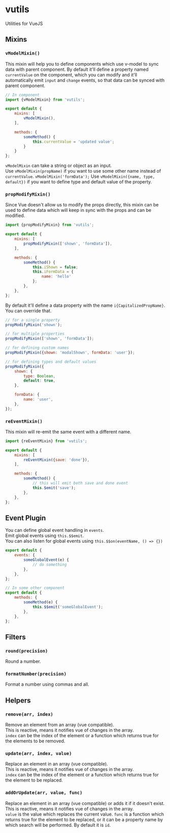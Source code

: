# vutils
Utilities for VueJS

## Mixins
### `vModelMixin()`
This mixin will help you to define components which use v-model to sync data with parent component. By default it'll define a property named `currentValue` on the component, which you can modify and it'll automatically emit `input` and `change` events, so that data can be synced with parent component.

```js
// In component
import {vModelMixin} from 'vutils';

export default {
	mixins: [
		vModelMixin(),
	],

	methods: {
		someMethod() {
			this.currentValue = 'updated value';
		}
	}
};
```

`vModelMixin` can take a string or object as an input.  
Use `vModelMixin(propName)` if you want to use some other name instead of `currentValue`. `vModelMixin('formData');`
Use `vModelMixin({name, type, default})` if you want to define type and default value of the property.

### `propModifyMixin()`
Since Vue doesn't allow us to modify the props directly, this mixin can be used to define data which will keep in sync with the props and can be modified.

```js
import {propModifyMixin} from 'vutils';

export default {
	mixins: [
		propModifyMixin(['shown', 'formData']),
	],

	methods: {
		someMethod() {
			this.iShown = false;
			this.iFormData = {
				name: 'hello'
			};
		},
	},
};
```

By default it'll define a data property with the name `i{CapitalizedPropName}`. You can override that.

```js
// for a single property
propModifyMixin('shown');

// for multiple properties
propModifyMixin(['shown', 'formData']);

// for defining custom names
propModifyMixin({shown: 'modalShown', formData: 'user'});

// for defining types and default values
propModifyMixin({
	shown: {
		type: Boolean,
		default: true,
	},

	formData: {
		name: 'user',
	},
});
```

### `reEventMixin()`
This mixin will re-emit the same event with a different name.

```js
import {reEventMixin} from 'vutils';

export default {
	mixins: [
		reEventMixin({save: 'done'}),
	],

	methods: {
		someMethod() {
			// this will emit both save and done event
			this.$emit('save');
		},
	},
};
```

## Event Plugin
You can define global event handling in `events`.  
Emit global events using `this.$$emit`.  
You can also listen for global events using `this.$$on(eventName, () => {})`

```js
export default {
	events: {
		someGlobalEvent(e) {
			// do something
		},
	},
};

// In some other component
export default {
	methods: {
		someMethod(e) {
			this.$$emit('someGlobalEvent');
		},
	},
};
```

## Filters
### `round(precision)`
Round a number.

### `formatNumber(precision)`
Format a number using commas and all.

## Helpers
### `remove(arr, index)`
Remove an element from an array (vue compatible).  
This is reactive, means it notifies vue of changes in the array.  
`index` can be the index of the element or a function which returns true for the elements to be removed.

### `update(arr, index, value)`
Replace an element in an array (vue compatible).  
This is reactive, means it notifies vue of changes in the array.  
`index` can be the index of the element or a function which returns true for the element to be replaced.  

### `addOrUpdate(arr, value, func)`
Replace an element in an array (vue compatible) or adds it if it doesn't exist.  
This is reactive, means it notifies vue of changes in the array.  
`value` is the value which replaces the current value.
`func` is a function which returns true for the element to be replaced, or it can be a property name by which search will be performed. By default it is `id`.
